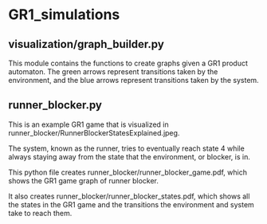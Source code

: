 # GR1_simulations

## visualization/graph_builder.py
This module contains the functions to create graphs given a GR1 product automaton. 
The green arrows represent transitions taken by the environment, and the blue arrows represent transitions taken by the system.

## runner_blocker.py
This is an example GR1 game that is visualized in runner_blocker/RunnerBlockerStatesExplained.jpeg.

The system, known as the runner, tries to eventually reach state 4 while always staying away from the state that the environment, or blocker, is in.

This python file creates runner_blocker/runner_blocker_game.pdf, which shows the GR1 game graph of runner blocker.

It also creates runner_blocker/runner_blocker_states.pdf, which shows all the states in the GR1 game and the transitions the environment and system take to reach them. 
